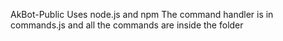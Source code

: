 AkBot-Public
Uses node.js and npm
The command handler is in commands.js and all the commands are inside the folder
